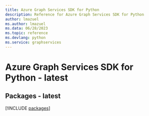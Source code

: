 ```yaml
---
title: Azure Graph Services SDK for Python
description: Reference for Azure Graph Services SDK for Python
author: lmazuel
ms.author: lmazuel
ms.data: 06/28/2023
ms.topic: reference
ms.devlang: python
ms.service: graphservices
---
```

# Azure Graph Services SDK for Python - latest
## Packages - latest
[!INCLUDE [packages](graph-services-index.md)]